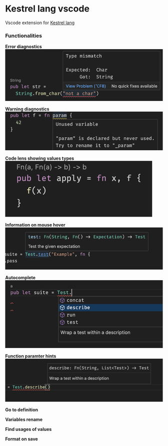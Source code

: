 # Kestrel lang vscode

Vscode extension for [Kestrel lang](https://github.com/ascandone/kestrel-lang)

### Functionalities

**Error diagnostics**
![hover](./docs/err-diagnostics.png)

**Warning diagnostics**
![hover](./docs/warning-diagnostics.png)

**Code lens showing values types**
![hover](./docs/lens.png)

**Information on mouse hover**
![hover](./docs/hover.png)

**Autocomplete**
![hover](./docs/autocomplete.png)

**Function paramter hints**
![hover](./docs/parameter-hints.png)

**Go to definition**

**Variables rename**

**Find usages of values**

**Format on save**
